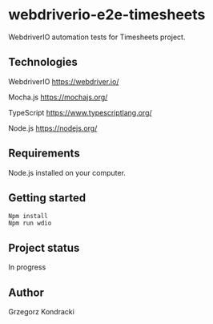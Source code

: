 # webdriverio-e2e-timesheets

WebdriverIO automation tests for Timesheets project.

## Technologies

WebdriverIO https://webdriver.io/

Mocha.js https://mochajs.org/

TypeScript https://www.typescriptlang.org/

Node.js https://nodejs.org/

## Requirements

Node.js installed on your computer.

## Getting started

```
Npm install
Npm run wdio
```

## Project status

In progress

## Author

Grzegorz Kondracki
